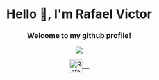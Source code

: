 <h1 align="center"> Hello 👋, I'm Rafael Victor</h1>
<h3 align="center">Welcome to my github profile!</h3>

<p align="center">
<img src="https://media2.giphy.com/media/836HiJc7pgzy8iNXCn/giphy.gif?cid=ecf05e47n8410eg1vgmzw64m6ury4omuww52trvcgzkjg4te&rid=giphy.gif">
</p>

<p align="center">
 <a href="https://www.linkedin.com/in/rafael-victor-670b65193/" target="blank">
  <img align="center" alt="Rafael's linkedin" width="30px" src="https://www.vectorlogo.zone/logos/linkedin/linkedin-icon.svg" /> &nbsp; &nbsp;
 </a>
  <br/>
  <br/>
</p>
<br/>
<p>
